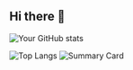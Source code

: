 ## Hi there 👋

![Your GitHub stats](https://github-readme-stats.vercel.app/api?username=SiwenLi666&show_icons=true&theme=tokyonight)

![Top Langs](https://github-readme-stats.vercel.app/api/top-langs/?username=SiwenLi666&layout=compact&theme=tokyonight)
![Summary Card](https://github-profile-summary-cards.vercel.app/api/cards/profile-details?username=SiwenLi666&theme=tokyonight)
